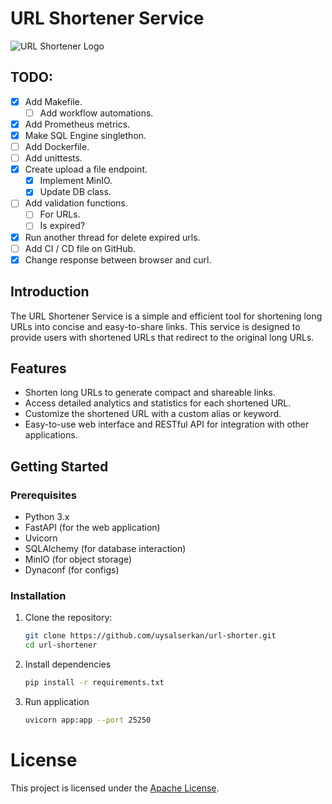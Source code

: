 # URL Shortener Service

![URL Shortener Logo](imgs/url_shorter_logo.png)

## TODO:

* [x] Add Makefile.
  * [ ] Add workflow automations.
* [x] Add Prometheus metrics.
* [x] Make SQL Engine singlethon.
* [ ] Add Dockerfile.
* [ ] Add unittests.
* [x] Create upload a file endpoint.
  * [x] Implement MinIO.
  * [x] Update DB class.
* [ ] Add validation functions.
  * [ ] For URLs.
  * [ ] Is expired?
* [x] Run another thread for delete expired urls.
* [ ] Add CI / CD file on GitHub.
* [x] Change response between browser and curl.

## Introduction

The URL Shortener Service is a simple and efficient tool for shortening long URLs into concise and easy-to-share links. This service is designed to provide users with shortened URLs that redirect to the original long URLs.

## Features

- Shorten long URLs to generate compact and shareable links.
- Access detailed analytics and statistics for each shortened URL.
- Customize the shortened URL with a custom alias or keyword.
- Easy-to-use web interface and RESTful API for integration with other applications.

## Getting Started

### Prerequisites

- Python 3.x
- FastAPI (for the web application)
- Uvicorn
- SQLAlchemy (for database interaction)
- MinIO (for object storage)
- Dynaconf (for configs)

### Installation

1. Clone the repository:

   ```bash
   git clone https://github.com/uysalserkan/url-shorter.git
   cd url-shortener
    ```

2. Install dependencies

   ```bash
   pip install -r requirements.txt
   ```

3. Run application

   ```bash
   uvicorn app:app --port 25250
   ```

# License

This project is licensed under the [Apache License](LICENSE).
